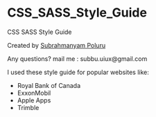 # CSS_SASS_Style_Guide
CSS SASS Style Guide
<p>Created by <a href="http://www.subrahmanyampoluru.com">Subrahmanyam Poluru</a></p>
<p>Any questions? mail me : subbu.uiux@gmail.com</p>
<p>I used these style guide for popular websites like: </p>
<ul>
  <li>Royal Bank of Canada</li>
  <li>ExxonMobil</li>
  <li>Apple Apps</li>
  <li>Trimble</li>
</ul>

